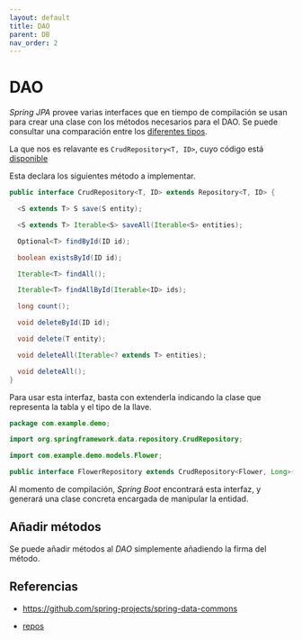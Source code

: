 ```yaml
---
layout: default
title: DAO
parent: DB
nav_order: 2
---
```


# DAO

_Spring JPA_ provee varias interfaces que en tiempo de compilación se usan para crear una clase con los métodos
necesarios para el DAO. Se puede consultar una comparación entre los [diferentes tipos][repos].

La que nos es relavante es `CrudRepository<T, ID>`, cuyo código está [disponible][crudr]

Esta declara los siguientes método a implementar.

```java
public interface CrudRepository<T, ID> extends Repository<T, ID> {

  <S extends T> S save(S entity);

  <S extends T> Iterable<S> saveAll(Iterable<S> entities);

  Optional<T> findById(ID id);

  boolean existsById(ID id);

  Iterable<T> findAll();

  Iterable<T> findAllById(Iterable<ID> ids);

  long count();

  void deleteById(ID id);

  void delete(T entity);

  void deleteAll(Iterable<? extends T> entities);

  void deleteAll();
}
```

Para usar esta interfaz, basta con extenderla indicando la clase que representa
la tabla y el tipo de la llave.

```java
package com.example.demo;

import org.springframework.data.repository.CrudRepository;

import com.example.demo.models.Flower;

public interface FlowerRepository extends CrudRepository<Flower, Long>{}
```

Al momento de compilación, _Spring Boot_ encontrará esta interfaz, y generará
una clase concreta encargada de manipular la entidad.

## Añadir métodos

Se puede añadir métodos al _DAO_ simplemente añadiendo la firma del método.

## Referencias

* <https://github.com/spring-projects/spring-data-commons>

* [repos]

[repos]: https://www.baeldung.com/spring-data-repositories

[crudr]: https://github.com/spring-projects/spring-data-commons/blob/master/src/main/java/org/springframework/data/repository/CrudRepository.java
